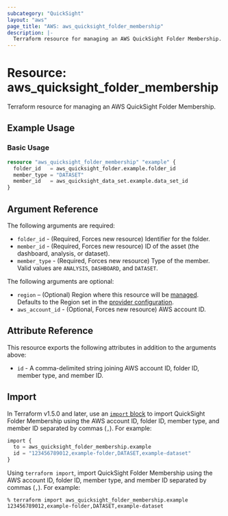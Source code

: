 ```yaml
---
subcategory: "QuickSight"
layout: "aws"
page_title: "AWS: aws_quicksight_folder_membership"
description: |-
  Terraform resource for managing an AWS QuickSight Folder Membership.
---
```


# Resource: aws_quicksight_folder_membership

Terraform resource for managing an AWS QuickSight Folder Membership.

## Example Usage

### Basic Usage

```terraform
resource "aws_quicksight_folder_membership" "example" {
  folder_id   = aws_quicksight_folder.example.folder_id
  member_type = "DATASET"
  member_id   = aws_quicksight_data_set.example.data_set_id
}
```

## Argument Reference

The following arguments are required:

* `folder_id` - (Required, Forces new resource) Identifier for the folder.
* `member_id` - (Required, Forces new resource) ID of the asset (the dashboard, analysis, or dataset).
* `member_type` - (Required, Forces new resource) Type of the member. Valid values are `ANALYSIS`, `DASHBOARD`, and `DATASET`.

The following arguments are optional:

* `region` – (Optional) Region where this resource will be [managed](https://docs.aws.amazon.com/general/latest/gr/rande.html#regional-endpoints). Defaults to the Region set in the [provider configuration](https://registry.terraform.io/providers/hashicorp/aws/latest/docs#aws-configuration-reference).
* `aws_account_id` - (Optional, Forces new resource) AWS account ID.

## Attribute Reference

This resource exports the following attributes in addition to the arguments above:

* `id` - A comma-delimited string joining AWS account ID, folder ID, member type, and member ID.

## Import

In Terraform v1.5.0 and later, use an [`import` block](https://developer.hashicorp.com/terraform/language/import) to import QuickSight Folder Membership using the AWS account ID, folder ID, member type, and member ID separated by commas (`,`). For example:

```terraform
import {
  to = aws_quicksight_folder_membership.example
  id = "123456789012,example-folder,DATASET,example-dataset"
}
```

Using `terraform import`, import QuickSight Folder Membership using the AWS account ID, folder ID, member type, and member ID separated by commas (`,`). For example:

```console
% terraform import aws_quicksight_folder_membership.example 123456789012,example-folder,DATASET,example-dataset
```
